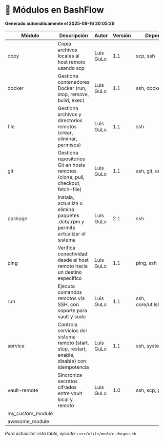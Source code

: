 # 🧩 Módulos en BashFlow

**Generado automáticamente el 2025-09-16 20:05:29**

| Módulo | Descripción | Autor | Versión | Dependencias |
|--------|-------------|-------|---------|---------------|
| copy | Copia archivos locales al host remoto usando scp | Luis GuLo | 1.1 | scp, ssh |
| docker | Gestiona contenedores Docker (run, stop, remove, build, exec) | Luis GuLo | 1.1 | ssh, docker |
| file | Gestiona archivos y directorios remotos (crear, eliminar, permisos) | Luis GuLo | 1.1 | ssh |
| git | Gestiona repositorios Git en hosts remotos (clone, pull, checkout, fetch-file) | Luis GuLo | 1.1 | ssh, git, curl, tar |
| package | Instala, actualiza o elimina paquetes .deb/.rpm y permite actualizar el sistema | Luis GuLo | 2.1 | ssh |
| ping | Verifica conectividad desde el host remoto hacia un destino específico | Luis GuLo | 1.1 | ping, ssh |
| run | Ejecuta comandos remotos vía SSH, con soporte para vault y sudo | Luis GuLo | 1.1 | ssh, core/utils/vault_utils.sh |
| service | Controla servicios del sistema remoto (start, stop, restart, enable, disable) con idempotencia | Luis GuLo | 1.1 | ssh, systemctl |
| vault-remote | Sincroniza secretos cifrados entre vault local y remoto | Luis GuLo | 1.0 | ssh, scp, gpg |
| my_custom_module |  |  |  |  |
| awesome_module |  |  |  |  |

_Para actualizar esta tabla, ejecuta: `core/utils/module-docgen.sh`_
